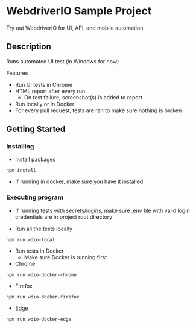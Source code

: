 # WebdriverIO Sample Project

Try out WebdriverIO for UI, API, and mobile automation

## Description

Runs automated UI test (in Windows for now)

Features

- Run UI tests in Chrome
- HTML report after every run
  - On test failure, screenshot(s) is added to report
- Run locally or in Docker
- For every pull request, tests are ran to make sure nothing is broken

## Getting Started

### Installing

- Install packages

```
npm install
```

- If running in docker, make sure you have it installed

### Executing program

- If running tests with secrets/logins, make sure .env file with valid login credentials are in project root directory

- Run all the tests locally

```
npm run wdio-local
```

- Run tests in Docker
  - Make sure Docker is running first
- Chrome

```
npm run wdio-docker-chrome
```

- Firefox

```
npm run wdio-docker-firefox
```

- Edge

```
npm run wdio-docker-edge
```
